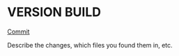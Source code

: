 # VERSION BUILD

[Commit](#put-link-to-commit-here)

Describe the changes, which files you found them in, etc.
